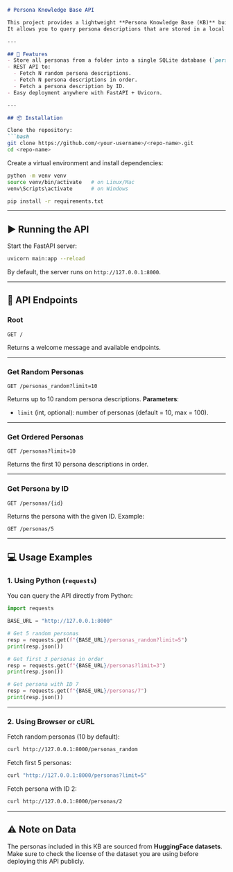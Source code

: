 ````markdown
# Persona Knowledge Base API

This project provides a lightweight **Persona Knowledge Base (KB)** built with **FastAPI** and **SQLite**.  
It allows you to query persona descriptions that are stored in a local database, making it easy to retrieve and use them in experiments, chatbots, or other applications.

---

## 🚀 Features
- Store all personas from a folder into a single SQLite database (`personas.db`).
- REST API to:
  - Fetch N random persona descriptions.
  - Fetch N persona descriptions in order.
  - Fetch a persona description by ID.
- Easy deployment anywhere with FastAPI + Uvicorn.

---

## 📦 Installation

Clone the repository:
```bash
git clone https://github.com/<your-username>/<repo-name>.git
cd <repo-name>
````

Create a virtual environment and install dependencies:

```bash
python -m venv venv
source venv/bin/activate   # on Linux/Mac
venv\Scripts\activate      # on Windows

pip install -r requirements.txt
```

---

## ▶️ Running the API

Start the FastAPI server:

```bash
uvicorn main:app --reload
```

By default, the server runs on `http://127.0.0.1:8000`.

---

## 📖 API Endpoints

### Root

```http
GET /
```

Returns a welcome message and available endpoints.

---

### Get Random Personas

```http
GET /personas_random?limit=10
```

Returns up to 10 random persona descriptions.
**Parameters**:

* `limit` (int, optional): number of personas (default = 10, max = 100).

---

### Get Ordered Personas

```http
GET /personas?limit=10
```

Returns the first 10 persona descriptions in order.

---

### Get Persona by ID

```http
GET /personas/{id}
```

Returns the persona with the given ID.
Example:

```http
GET /personas/5
```

---

## 💻 Usage Examples

### 1. Using Python (`requests`)

You can query the API directly from Python:

```python
import requests

BASE_URL = "http://127.0.0.1:8000"

# Get 5 random personas
resp = requests.get(f"{BASE_URL}/personas_random?limit=5")
print(resp.json())

# Get first 3 personas in order
resp = requests.get(f"{BASE_URL}/personas?limit=3")
print(resp.json())

# Get persona with ID 7
resp = requests.get(f"{BASE_URL}/personas/7")
print(resp.json())
```

---

### 2. Using Browser or cURL

Fetch random personas (10 by default):

```bash
curl http://127.0.0.1:8000/personas_random
```

Fetch first 5 personas:

```bash
curl "http://127.0.0.1:8000/personas?limit=5"
```

Fetch persona with ID 2:

```bash
curl http://127.0.0.1:8000/personas/2
```

---

## ⚠️ Note on Data

The personas included in this KB are sourced from **HuggingFace datasets**.
Make sure to check the license of the dataset you are using before deploying this API publicly.

